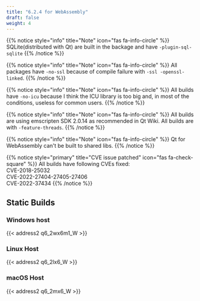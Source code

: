 ```yaml
---
title: "6.2.4 for WebAssembly"
draft: false
weight: 4
---
```


{{% notice style="info" title="Note"  icon="fas fa-info-circle" %}}
SQLite(distributed with Qt) are built in the backage and have `-plugin-sql-sqlite`
{{% /notice %}}

{{% notice style="info" title="Note"  icon="fas fa-info-circle" %}}
All packages have `-no-ssl` because of compile failure with `-ssl -openssl-linked`.
{{% /notice %}}

{{% notice style="info" title="Note"  icon="fas fa-info-circle" %}}
All builds have `-no-icu` because I think the ICU library is too big and, in most of the conditions, useless for common users.
{{% /notice %}}

{{% notice style="info" title="Note"  icon="fas fa-info-circle" %}}
All builds are using emscripten SDK 2.0.14 as recommended in Qt Wiki. All builds are with `-feature-threads`.
{{% /notice %}}

{{% notice style="info" title="Note"  icon="fas fa-info-circle" %}}
Qt for WebAssembly can't be built to shared libs.
{{% /notice %}}

{{% notice style="primary" title="CVE issue patched" icon="fas fa-check-square" %}}
All builds have following CVEs fixed:  
CVE-2018-25032  
CVE-2022-27404-27405-27406  
CVE-2022-37434
{{% /notice %}}

## Static Builds

### Windows host

{{< address2 q6_2wx6m1_W >}}

### Linux Host

{{< address2 q6_2lx6_W >}}

### macOS Host

{{< address2 q6_2mx6_W >}}
